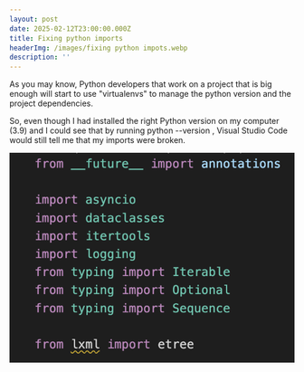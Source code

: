 ```yaml
---
layout: post
date: 2025-02-12T23:00:00.000Z
title: Fixing python imports
headerImg: /images/fixing python impots.webp
description: ''
---
```


As you may know, Python developers that work on a project that is big enough will start to use "virtualenvs" to manage the python version and the project dependencies. 

So, even though I had installed the right Python version on my computer (3.9) and I could see that by running python --version , Visual Studio Code would still tell me that my imports were broken. 

![lxml is not found by VScode ](</images/Screenshot 2025-02-13 alle 09.52.42.png> "Hey lxml, where are you located?")
